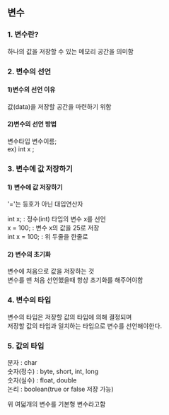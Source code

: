 ## 변수

### 1. 변수란?
하나의 값을 저장할 수 있는 메모리 공간을 의미함 

### 2. 변수의 선언

#### 1)변수의 선언 이유
값(data)을 저장할 공간을 마련하기 위함

#### 2)변수의 선언 방법
변수타입 변수이름;  
ex) int x ; 

### 3. 변수에 값 저장하기

#### 1) 변수에 값 저장하기 
'='는 등호가 아닌 대입연산자  

int x; : 정수(int) 타입의 변수 x를 선언  
x = 100; : 변수 x의 값을 25로 저장  
int x = 100; : 위 두줄을 한줄로  

#### 2) 변수의 초기화
변수에 처음으로 값을 저장하는 것  
변수를 맨 처음 선언했을때 항상 초기화를 해주어야함

### 4. 변수의 타입

변수의 타입은 저장할 값의 타입에 의해 결정되며  
저장할 값의 타입과 일치하는 타입으로 변수를 선언해야한다.

### 5. 값의 타입

문자 : char  
숫자(정수) : byte, short, int, long  
숫자(실수) : float, double  
논리 : boolean(true or false 저장 가능)  

위 여덟개의 변수를 기본형 변수라고함
